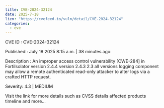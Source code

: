```yaml
---
title: CVE-2024-32124
date: 2025-7-18
lien: "https://cvefeed.io/vuln/detail/CVE-2024-32124"
categories:
  - cve
---
```


CVE ID : CVE-2024-32124

Published :  July 18
2025
8:15 a.m. | 38 minutes ago

Description : An improper access control vulnerability [CWE-284] in FortiIsolator version 2.4.4
version 2.4.3
2.3 all versions logging component may allow a remote authenticated read-only attacker to alter logs via a crafted HTTP request.

Severity: 4.3 | MEDIUM

Visit the link for more details
such as CVSS details
affected products
timeline
and more...
